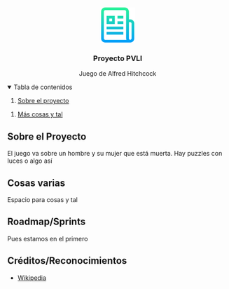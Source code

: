 <!--
*** Thanks for checking out the Best-README-Template. If you have a suggestion
*** that would make this better, please fork the repo and create a pull request
*** or simply open an issue with the tag "enhancement".
*** Thanks again! Now go create something AMAZING! :D
-->

<!-- PROJECT LOGO -->
<br />
<p align="center">
  <a href="https://github.com/miriam-m-s/GRUPO4-PVLI">
    <img src="images/logo.png" alt="Logo" width="80" height="80">
  </a>

  <h3 align="center">Proyecto PVLI</h3>

  <p align="center">
    Juego de Alfred Hitchcock
  </p>
</p>



<!-- TABLE OF CONTENTS -->
<details open="open">
  <summary>Tabla de contenidos</summary>
  <ol>
    <li>
      <a href="#about-the-project">Sobre el proyecto</a>
    </li>
  </ol>
  <ol>
    <li>
      <a href="#about-the-project">Más cosas y tal</a>
    </li>
  </ol>
</details>

<!-- Sobre el proyecto -->
## Sobre el Proyecto

El juego va sobre un hombre y su mujer que está muerta. Hay puzzles con luces o algo así

<!-- Cosas -->
## Cosas varias

Espacio para cosas y tal



<!-- ROADMAP/Sprints -->
## Roadmap/Sprints

Pues estamos en el primero


<!-- ACKNOWLEDGEMENTS -->
## Créditos/Reconocimientos
* [Wikipedia](https://es.wikipedia.org/wiki/Alfred_Hitchcock)
